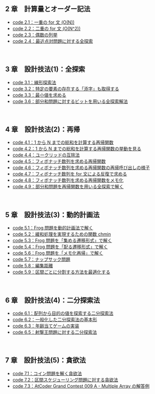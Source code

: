 ## 2 章　計算量とオーダー記法

- [code 2.1：一重の for 文 (O(N))](https://github.com/quantized-cube/book_algorithm_solution_rust/blob/master/codes/chap02/code_2_1.rs)
- [code 2.2：二重の for 文 (O(N^2))](https://github.com/quantized-cube/book_algorithm_solution_rust/blob/master/codes/chap02/code_2_2.rs)
- [code 2.3：偶数の列挙](https://github.com/quantized-cube/book_algorithm_solution_rust/blob/master/codes/chap02/code_2_3.rs)
- [code 2.4：最近点対問題に対する全探索](https://github.com/quantized-cube/book_algorithm_solution_rust/blob/master/codes/chap02/code_2_4.rs)



　

## 3 章　設計技法(1)：全探索

- [code 3.1：線形探索法](https://github.com/quantized-cube/book_algorithm_solution_rust/blob/master/codes/chap03/code_3_1.rs)
- [code 3.2：特定の要素の存在する「添字」も取得する](https://github.com/quantized-cube/book_algorithm_solution_rust/blob/master/codes/chap03/code_3_2.rs)
- [code 3.3：最小値を求める](https://github.com/quantized-cube/book_algorithm_solution_rust/blob/master/codes/chap03/code_3_3.rs) 
- [code 3.6：部分和問題に対するビットを用いる全探索解法](https://github.com/quantized-cube/book_algorithm_solution_rust/blob/master/codes/chap03/code_3_6.rs)



　

## 4 章　設計技法(2)：再帰

- [code 4.1：1 から N までの総和を計算する再帰関数](https://github.com/quantized-cube/book_algorithm_solution_rust/blob/master/codes/chap04/code_4_1.rs)
- [code 4.2：1 から N までの総和を計算する再帰関数の挙動を見る](https://github.com/quantized-cube/book_algorithm_solution_rust/blob/master/codes/chap04/code_4_2.rs)
- [code 4.4：ユークリッドの互除法](https://github.com/quantized-cube/book_algorithm_solution_rust/blob/master/codes/chap04/code_4_4.rs)
- [code 4.5：フィボナッチ数列を求める再帰関数](https://github.com/quantized-cube/book_algorithm_solution_rust/blob/master/codes/chap04/code_4_5.rs)
- [code 4.6：フィボナッチ数列を求める再帰関数の再帰呼び出しの様子](https://github.com/quantized-cube/book_algorithm_solution_rust/blob/master/codes/chap04/code_4_6.rs)
- [code 4.7：フィボナッチ数列を for 文による反復で求める](https://github.com/quantized-cube/book_algorithm_solution_rust/blob/master/codes/chap04/code_4_7.rs)
- [code 4.8：フィボナッチ数列を求める再帰関数をメモ化](https://github.com/quantized-cube/book_algorithm_solution_rust/blob/master/codes/chap04/code_4_8.rs)
- [code 4.9：部分和問題を再帰関数を用いる全探索で解く](https://github.com/quantized-cube/book_algorithm_solution_rust/blob/master/codes/chap04/code_4_9.rs)



　

## 5 章　設計技法(3)：動的計画法

- [code 5.1：Frog 問題を動的計画法で解く](https://github.com/quantized-cube/book_algorithm_solution_rust/blob/master/codes/chap05/code_5_1.rs)
- [code 5.2：緩和処理を実現するための関数 chmin](https://github.com/quantized-cube/book_algorithm_solution_rust/blob/master/codes/chap05/code_5_2.rs)
- [code 5.3：Frog 問題を「集める遷移形式」で解く](https://github.com/quantized-cube/book_algorithm_solution_rust/blob/master/codes/chap05/code_5_3.rs)
- [code 5.4：Frog 問題を「配る遷移形式」で解く](https://github.com/quantized-cube/book_algorithm_solution_rust/blob/master/codes/chap05/code_5_4.rs)
- [code 5.6：Frog 問題を「メモ化再帰」で解く](https://github.com/quantized-cube/book_algorithm_solution_rust/blob/master/codes/chap05/code_5_6.rs)
- [code 5.7：ナップサック問題](https://github.com/quantized-cube/book_algorithm_solution_rust/blob/master/codes/chap05/code_5_7.rs)
- [code 5.8：編集距離](https://github.com/quantized-cube/book_algorithm_solution_rust/blob/master/codes/chap05/code_5_8.rs)
- [code 5.9：区間ごとに分割する方法を最適化する](https://github.com/quantized-cube/book_algorithm_solution_rust/blob/master/codes/chap05/code_5_9.rs)



　

## 6 章　設計技法(4)：二分探索法

- [code 6.1：配列から目的の値を探索する二分探索法](https://github.com/quantized-cube/book_algorithm_solution_rust/blob/master/codes/chap06/code_6_1.rs) 
- [code 6.2：一般化した二分探索法の基本形](https://github.com/quantized-cube/book_algorithm_solution_rust/blob/master/codes/chap06/code_6_2.rs) 
- [code 6.3：年齢当てゲームの実装](https://github.com/quantized-cube/book_algorithm_solution_rust/blob/master/codes/chap06/code_6_3.rs) 
- [code 6.5：射撃王問題に対する二分探索法](https://github.com/quantized-cube/book_algorithm_solution_rust/blob/master/codes/chap06/code_6_5.rs) 



　

## 7 章　設計技法(5)：貪欲法

- [code 7.1：コイン問題を解く貪欲法](https://github.com/quantized-cube/book_algorithm_solution_rust/blob/master/codes/chap07/code_7_1.rs) 
- [code 7.2：区間スケジューリング問題に対する貪欲法](https://github.com/quantized-cube/book_algorithm_solution_rust/blob/master/codes/chap07/code_7_2.rs) 
- [code 7.3：AtCoder Grand Contest 009 A - Multiple Array の解答例](https://github.com/quantized-cube/book_algorithm_solution_rust/blob/master/codes/chap07/code_7_3.rs) 



　

<!--
## 8 章　データ構造(1)：配列，連結リスト，ハッシュテーブル

- [code 8.1：配列 (std::vector) の使い方](https://github.com/quantized-cube/book_algorithm_solution_rust/blob/master/codes/chap08/code_8_1.rs) 
- [code 8.2：自己参照構造体](https://github.com/quantized-cube/book_algorithm_solution_rust/blob/master/codes/chap08/code_8_2.rs) 
- [code 8.4：連結リストを，挿入操作を用いて構築する](https://github.com/quantized-cube/book_algorithm_solution_rust/blob/master/codes/chap08/code_8_4.rs) 
- [code 8.5：双方向への自己参照構造体](https://github.com/quantized-cube/book_algorithm_solution_rust/blob/master/codes/chap08/code_8_5.rs) 
- [code 8.6；削除操作も可能にした双方向連結リスト](https://github.com/quantized-cube/book_algorithm_solution_rust/blob/master/codes/chap08/code_8_6.rs) 



　

## 9 章　データ構造(2)：スタックとキュー

- [code 9.1：スタックの実装](https://github.com/quantized-cube/book_algorithm_solution_rust/blob/master/codes/chap09/code_9_1.rs) 
- [code 9.2：キューの実装](https://github.com/quantized-cube/book_algorithm_solution_rust/blob/master/codes/chap09/code_9_2.rs) 



　

## 10 章　データ構造(3)：グラフと木

- [code 10.3：グラフを入力として受け取る](https://github.com/quantized-cube/book_algorithm_solution_rust/blob/master/codes/chap10/code_10_3.rs) 
- [code 10.4：重み付きグラフの実装](https://github.com/quantized-cube/book_algorithm_solution_rust/blob/master/codes/chap10/code_10_4.rs) 
- [code 10.5：ヒープの実装](https://github.com/quantized-cube/book_algorithm_solution_rust/blob/master/codes/chap10/code_10_5.rs) 



　

## 11 章　データ構造(4)：Union-Find

- [code 11.1：経路圧縮の工夫なしの場合の根の取得](https://github.com/quantized-cube/book_algorithm_solution_rust/blob/master/codes/chap11/code_11_1.rs) 
- [code 11.2：経路圧縮の工夫ありの場合の根の取得](https://github.com/quantized-cube/book_algorithm_solution_rust/blob/master/codes/chap11/code_11_2.rs) 
- [code 11.3：Union-Find の実装](https://github.com/quantized-cube/book_algorithm_solution_rust/blob/master/codes/chap11/code_11_3.rs) 
- [code 11.4：Union-Find を用いて連結成分の個数を求める](https://github.com/quantized-cube/book_algorithm_solution_rust/blob/master/codes/chap11/code_11_4.rs) 



　

## 12 章　ソート

- [code 12.1：挿入ソートの実装](https://github.com/quantized-cube/book_algorithm_solution_rust/blob/master/codes/chap12/code_12_1.rs) 
- [code 12.2：マージソートの実装](https://github.com/quantized-cube/book_algorithm_solution_rust/blob/master/codes/chap12/code_12_2.rs) 
- [code 12.3：クイックソートの実装](https://github.com/quantized-cube/book_algorithm_solution_rust/blob/master/codes/chap12/code_12_3.rs) 
- [code 12.4：ヒープソートの実装](https://github.com/quantized-cube/book_algorithm_solution_rust/blob/master/codes/chap12/code_12_4.rs)
- [code 12.5：バケットソートの実装](https://github.com/quantized-cube/book_algorithm_solution_rust/blob/master/codes/chap12/code_12_5.rs)  



　

## 13 章　グラフ(1)：グラフ探索

- [code 13.2：再帰関数を用いる深さ優先探索の実装の基本形](https://github.com/quantized-cube/book_algorithm_solution_rust/blob/master/codes/chap13/code_13_2.rs)
- [code 13.3：幅優先探索の実装の基本形](https://github.com/quantized-cube/book_algorithm_solution_rust/blob/master/codes/chap13/code_13_3.rs)
- [code 13.4：s-t パスがあるかどうかを深さ優先探索を用いて判定](https://github.com/quantized-cube/book_algorithm_solution_rust/blob/master/codes/chap13/code_13_4.rs) 
- [code 13.5：二部グラフ判定](https://github.com/quantized-cube/book_algorithm_solution_rust/blob/master/codes/chap13/code_13_5.rs) 
- [code 13.6：トポロジカルソート](https://github.com/quantized-cube/book_algorithm_solution_rust/blob/master/codes/chap13/code_13_6.rs)
- [code 13.9：根なし木を根付き木にしたときの，各頂点の深さや部分木サイズを求める](https://github.com/quantized-cube/book_algorithm_solution_rust/blob/master/codes/chap13/code_13_9.rs)  



　

## 14 章　グラフ(2)：最短路問題

- [code 14.1：緩和に用いる関数 chmin](https://github.com/quantized-cube/book_algorithm_solution_rust/blob/master/codes/chap14/code_14_1.rs) 
- [code 14.2：ベルマン・フォード法の実装](https://github.com/quantized-cube/book_algorithm_solution_rust/blob/master/codes/chap14/code_14_2.rs) 
- [code 14.3：ダイクストラ法の実装 (ヒープを用いない場合)](https://github.com/quantized-cube/book_algorithm_solution_rust/blob/master/codes/chap14/code_14_3.rs) 
- [code 14.4：ダイクストラ法の実装 (ヒープを用いる場合)](https://github.com/quantized-cube/book_algorithm_solution_rust/blob/master/codes/chap14/code_14_4.rs) 
- [code 14.5：フロイド・ワーシャル法の実装](https://github.com/quantized-cube/book_algorithm_solution_rust/blob/master/codes/chap14/code_14_5.rs) 



　

## 15 章　グラフ(3)：最小全域木問題

- [code 15.1：クラスカル法の実装](https://github.com/quantized-cube/book_algorithm_solution_rust/blob/master/codes/chap15/code_15_1.rs) 



　

## 16 章　グラフ(4)：ネットワークフロー

- [code 16.1：フォード・ファルカーソン法の実装](https://github.com/quantized-cube/book_algorithm_solution_rust/blob/master/codes/chap16/code_16_1.rs) 



　

## 18 章　難問対策

- [code 18.1：重み付き最大安定集合問題を解く，木上の動的計画法](https://github.com/quantized-cube/book_algorithm_solution_rust/blob/master/codes/chap18/code_18_1.rs) 
-->

